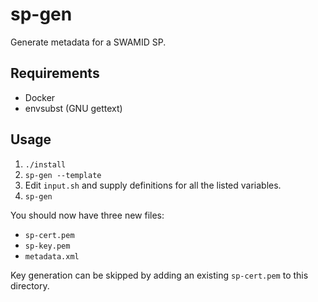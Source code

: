 # sp-gen

Generate metadata for a SWAMID SP.

## Requirements

- Docker
- envsubst (GNU gettext)

## Usage

1. `./install`
2. `sp-gen --template`
3. Edit `input.sh` and supply definitions for all the listed variables.
4. `sp-gen`

You should now have three new files:

- `sp-cert.pem`
- `sp-key.pem`
- `metadata.xml`

Key generation can be skipped by adding an existing `sp-cert.pem` to this directory.
